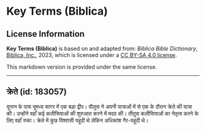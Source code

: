 # Key Terms (Biblica)

## License Information

**Key Terms (Biblica)** is based on and adapted from: _Biblica Bible Dictionary_, [Biblica, Inc.](https://www.biblica.com/), 2023, which is licensed under a [CC BY-SA 4.0 license](https://creativecommons.org/licenses/by-sa/4.0/legalcode.en).

This markdown version is provided under the same license.



--------------------------------

## क्रेते (id: 183057)

यूनान के पास भूमध्य सागर में एक बड़ा द्वीप। पौलुस ने अपनी यात्राओं में से एक के दौरान क्रेते की यात्रा की। उन्होंने वहाँ कई कलीसियाओं की शुरुआत करने में मदद की। तीतुस कलीसियाओं का नेतृत्व करने के लिए वहाँ रुका। क्रेते में कुछ विश्वासी यहूदी थे लेकिन अधिकांश गैर\-यहूदी थे।


